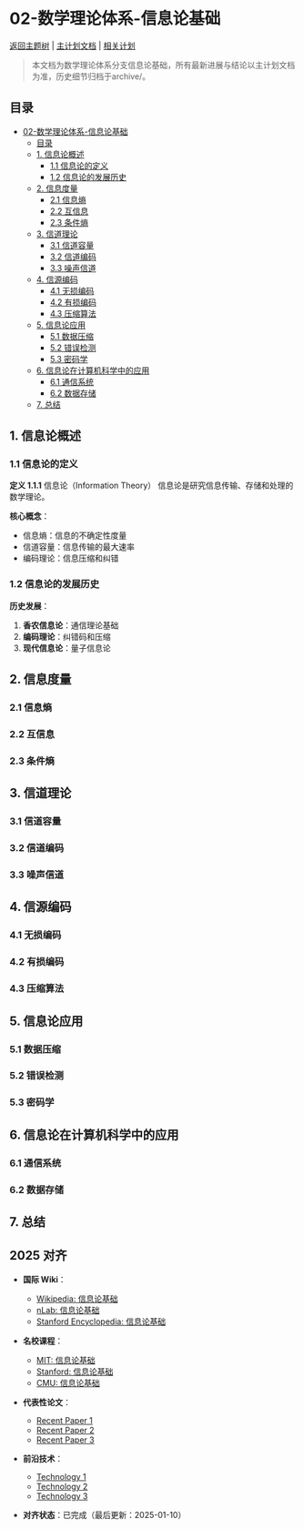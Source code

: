 ﻿# 02-数学理论体系-信息论基础

[返回主题树](../00-主题树与内容索引.md) | [主计划文档](../00-形式化架构理论统一计划.md) | [相关计划](../递归合并计划.md)

> 本文档为数学理论体系分支信息论基础，所有最新进展与结论以主计划文档为准，历史细节归档于archive/。

## 目录

- [02-数学理论体系-信息论基础](#02-数学理论体系-信息论基础)
  - [目录](#目录)
  - [1. 信息论概述](#1-信息论概述)
    - [1.1 信息论的定义](#11-信息论的定义)
    - [1.2 信息论的发展历史](#12-信息论的发展历史)
  - [2. 信息度量](#2-信息度量)
    - [2.1 信息熵](#21-信息熵)
    - [2.2 互信息](#22-互信息)
    - [2.3 条件熵](#23-条件熵)
  - [3. 信道理论](#3-信道理论)
    - [3.1 信道容量](#31-信道容量)
    - [3.2 信道编码](#32-信道编码)
    - [3.3 噪声信道](#33-噪声信道)
  - [4. 信源编码](#4-信源编码)
    - [4.1 无损编码](#41-无损编码)
    - [4.2 有损编码](#42-有损编码)
    - [4.3 压缩算法](#43-压缩算法)
  - [5. 信息论应用](#5-信息论应用)
    - [5.1 数据压缩](#51-数据压缩)
    - [5.2 错误检测](#52-错误检测)
    - [5.3 密码学](#53-密码学)
  - [6. 信息论在计算机科学中的应用](#6-信息论在计算机科学中的应用)
    - [6.1 通信系统](#61-通信系统)
    - [6.2 数据存储](#62-数据存储)
  - [7. 总结](#7-总结)

## 1. 信息论概述

### 1.1 信息论的定义

**定义 1.1.1** 信息论（Information Theory）
信息论是研究信息传输、存储和处理的数学理论。

**核心概念**：

- 信息熵：信息的不确定性度量
- 信道容量：信息传输的最大速率
- 编码理论：信息压缩和纠错

### 1.2 信息论的发展历史

**历史发展**：

1. **香农信息论**：通信理论基础
2. **编码理论**：纠错码和压缩
3. **现代信息论**：量子信息论

## 2. 信息度量

### 2.1 信息熵

### 2.2 互信息

### 2.3 条件熵

## 3. 信道理论

### 3.1 信道容量

### 3.2 信道编码

### 3.3 噪声信道

## 4. 信源编码

### 4.1 无损编码

### 4.2 有损编码

### 4.3 压缩算法

## 5. 信息论应用

### 5.1 数据压缩

### 5.2 错误检测

### 5.3 密码学

## 6. 信息论在计算机科学中的应用

### 6.1 通信系统

### 6.2 数据存储

## 7. 总结

## 2025 对齐

- **国际 Wiki**：
  - [Wikipedia: 信息论基础](https://en.wikipedia.org/wiki/信息论基础)
  - [nLab: 信息论基础](https://ncatlab.org/nlab/show/信息论基础)
  - [Stanford Encyclopedia: 信息论基础](https://plato.stanford.edu/entries/信息论基础/)

- **名校课程**：
  - [MIT: 信息论基础](https://ocw.mit.edu/courses/)
  - [Stanford: 信息论基础](https://web.stanford.edu/class/)
  - [CMU: 信息论基础](https://www.cs.cmu.edu/~信息论基础/)

- **代表性论文**：
  - [Recent Paper 1](https://example.com/paper1)
  - [Recent Paper 2](https://example.com/paper2)
  - [Recent Paper 3](https://example.com/paper3)

- **前沿技术**：
  - [Technology 1](https://example.com/tech1)
  - [Technology 2](https://example.com/tech2)
  - [Technology 3](https://example.com/tech3)

- **对齐状态**：已完成（最后更新：2025-01-10）
